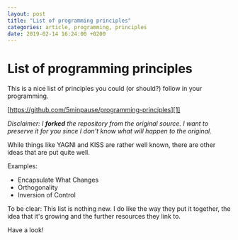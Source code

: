 ```yaml
---
layout: post
title: "List of programming principles"
categories: article, programming, principles
date: 2019-02-14 16:24:00 +0200
---
```



# List of programming principles

This is a nice list of principles you could (or should?) follow in your programming.

[https://github.com/5minpause/programming-principles][1]

_Disclaimer: I **forked** the repository from the original source. I want to preserve it for you since I don't know what will happen to the original._

While things like YAGNI and KISS are rather well known, there are other ideas that are put quite well.

Examples:

- Encapsulate What Changes
- Orthogonality
- Inversion of Control

To be clear: This list is nothing new. I do like the way they put it together, the idea that it's growing and the further resources they link to.

Have a look!

[1]:	https://github.com/5minpause/programming-principles